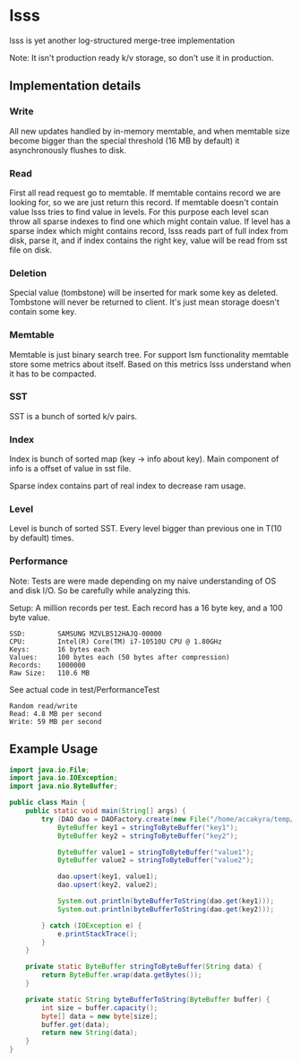 # lsss

lsss is yet another log-structured merge-tree implementation

Note: It isn't production ready k/v storage, so don't use it in production.

## Implementation details 

### Write

All new updates handled by in-memory memtable, and when memtable size become bigger
than the special threshold (16 MB by default) it asynchronously flushes to disk.

### Read

First all read request go to memtable. If memtable contains record we are looking for,
so we are just return this record. If memtable doesn't contain value lsss tries to
find value in levels. For this purpose each level scan throw all sparse indexes to find one which might 
contain value. If level has a sparse index which might contains record, lsss reads part of full index from disk, 
parse it, and if index contains the right key, value will be read from sst file on disk.

### Deletion

Special value (tombstone) will be inserted for mark some key as deleted.
Tombstone will never be returned to client. It's just mean storage doesn't contain some key.

### Memtable

Memtable is just binary search tree. For support lsm functionality memtable store some metrics
about itself. Based on this metrics lsss understand when it has to be compacted.

### SST

SST is a bunch of sorted k/v pairs.

### Index

Index is bunch of sorted map (key -> info about key).
Main component of info is a offset of value in sst file.

Sparse index contains part of real index to decrease ram usage.

### Level

Level is bunch of sorted SST. Every level bigger than previous one in T(10 by default) times.

### Performance

Note: Tests are were made depending on my naive understanding of OS and disk I/O. So be carefully while analyzing this.

Setup:
A million records per test. Each record has a 16 byte key, and a 100 byte value. 
       
    SSD:        SAMSUNG MZVLB512HAJQ-00000
    CPU:        Intel(R) Core(TM) i7-10510U CPU @ 1.80GHz
    Keys:       16 bytes each
    Values:     100 bytes each (50 bytes after compression)
    Records:    1000000
    Raw Size:   110.6 MB

See actual code in test/PerformanceTest

    Random read/write
    Read: 4.8 MB per second
    Write: 59 MB per second

## Example Usage

```java
import java.io.File;
import java.io.IOException;
import java.nio.ByteBuffer;

public class Main {
    public static void main(String[] args) {
        try (DAO dao = DAOFactory.create(new File("/home/accakyra/temp/"))) {
            ByteBuffer key1 = stringToByteBuffer("key1");
            ByteBuffer key2 = stringToByteBuffer("key2");

            ByteBuffer value1 = stringToByteBuffer("value1");
            ByteBuffer value2 = stringToByteBuffer("value2");

            dao.upsert(key1, value1);
            dao.upsert(key2, value2);

            System.out.println(byteBufferToString(dao.get(key1)));
            System.out.println(byteBufferToString(dao.get(key2)));

        } catch (IOException e) {
            e.printStackTrace();
        }
    }

    private static ByteBuffer stringToByteBuffer(String data) {
        return ByteBuffer.wrap(data.getBytes());
    }

    private static String byteBufferToString(ByteBuffer buffer) {
        int size = buffer.capacity();
        byte[] data = new byte[size];
        buffer.get(data);
        return new String(data);
    }
}
```

